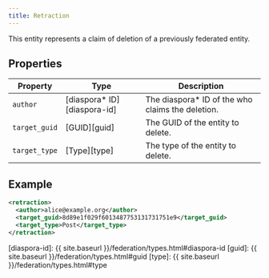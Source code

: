 ```yaml
---
title: Retraction
---
```


This entity represents a claim of deletion of a previously federated entity.

## Properties

| Property      | Type                         | Description                                       |
| ------------- | ---------------------------- | ------------------------------------------------- |
| `author`      | [diaspora\* ID][diaspora-id] | The diaspora\* ID of the who claims the deletion. |
| `target_guid` | [GUID][guid]                 | The GUID of the entity to delete.                 |
| `target_type` | [Type][type]                 | The type of the entity to delete.                 |

## Example

~~~xml
<retraction>
  <author>alice@example.org</author>
  <target_guid>8d89e1f029f6013487753131731751e9</target_guid>
  <target_type>Post</target_type>
</retraction>
~~~

[diaspora-id]: {{ site.baseurl }}/federation/types.html#diaspora-id
[guid]: {{ site.baseurl }}/federation/types.html#guid
[type]: {{ site.baseurl }}/federation/types.html#type
